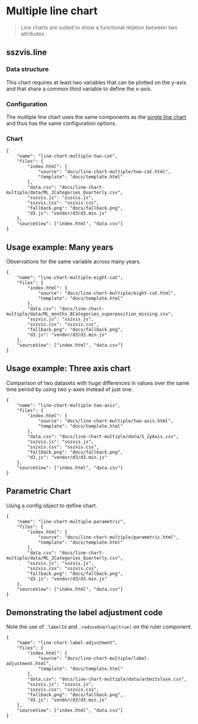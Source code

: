 # Multiple line chart

> Line charts are suited to show a functional relation between two attributes.

## sszvis.line

### Data structure

This chart requires at least two variables that can be plotted on the y-axis and that share a common third variable to define the x-axis.

### Configuration

The multiple line chart uses the same components as the [single line chart](line-chart-single) and thus has the same configuration options.

### Chart

``` project
{
    "name": "line-chart-multiple-two-cat",
    "files": {
        "index.html": {
            "source": "docs/line-chart-multiple/two-cat.html",
            "template": "docs/template.html"
        },
        "data.csv": "docs/line-chart-multiple/data/ML_2Categories_Quarterly.csv",
        "sszvis.js": "sszvis.js",
        "sszvis.css": "sszvis.css",
        "fallback.png": "docs/fallback.png",
        "d3.js": "vendor/d3/d3.min.js"
    },
    "sourceView": ["index.html", "data.csv"]
}
```

## Usage example: Many years

Observations for the same variable across many years.

``` project
{
    "name": "line-chart-multiple-eight-cat",
    "files": {
        "index.html": {
            "source": "docs/line-chart-multiple/eight-cat.html",
            "template": "docs/template.html"
        },
        "data.csv": "docs/line-chart-multiple/data/ML_months_8Categories_superposition_missing.csv",
        "sszvis.js": "sszvis.js",
        "sszvis.css": "sszvis.css",
        "fallback.png": "docs/fallback.png",
        "d3.js": "vendor/d3/d3.min.js"
    },
    "sourceView": ["index.html", "data.csv"]
}
```

## Usage example: Three axis chart

Comparison of two datasets with huge differences in values over the same time period by using two y-axes instead of just one.

``` project
{
    "name": "line-chart-multiple-two-axis",
    "files": {
        "index.html": {
            "source": "docs/line-chart-multiple/two-axis.html",
            "template": "docs/template.html"
        },
        "data.csv": "docs/line-chart-multiple/data/S_2yAxis.csv",
        "sszvis.js": "sszvis.js",
        "sszvis.css": "sszvis.css",
        "fallback.png": "docs/fallback.png",
        "d3.js": "vendor/d3/d3.min.js"
    },
    "sourceView": ["index.html", "data.csv"]
}
```

## Parametric Chart

Using a config object to define chart. 

``` project
{
    "name": "line-chart-multiple-parametric",
    "files": {
        "index.html": {
            "source": "docs/line-chart-multiple/parametric.html",
            "template": "docs/template.html"
        },
        "data.csv": "docs/line-chart-multiple/data/ML_2Categories_Quarterly.csv",
        "sszvis.js": "sszvis.js",
        "sszvis.css": "sszvis.css",
        "fallback.png": "docs/fallback.png",
        "d3.js": "vendor/d3/d3.min.js"
    },
    "sourceView": ["index.html", "data.csv"]
}
```

## Demonstrating the label adjustment code

Note the use of `.labelId` and `.reduceOverlap(true)` on the ruler component.

```project
{
    "name": "line-chart-label-adjustment",
    "files": {
        "index.html": {
            "source": "docs/line-chart-multiple/label-adjustment.html",
            "template": "docs/template.html"
        },
        "data.csv": "docs/line-chart-multiple/data/arbeitslose.csv",
        "sszvis.js": "sszvis.js",
        "sszvis.css": "sszvis.css",
        "fallback.png": "docs/fallback.png",
        "d3.js": "vendor/d3/d3.min.js"
    },
    "sourceView": ["index.html", "data.csv"]
}
```



